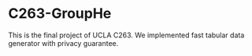 # C263-GroupHe
This is the final project of UCLA C263. We implemented fast tabular data generator with privacy guarantee. 
